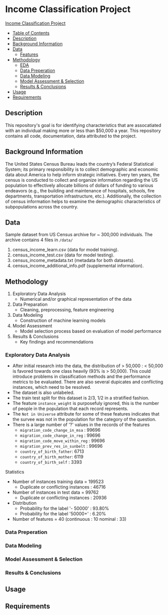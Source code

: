 # Income Classification Project

[Income Classification Project](#income-classification-project)
  - [Table of Contents](#table-of-contents)
  - [Description](#description)
  - [Background Information](#background-information)
  - [Data](#data)
    - [Features](#features)
  - [Methodology](#methodology)
    - [EDA](#eda)
    - [Data Preperation](#data-preperation)
    - [Data Modeling](#data-modeling)
    - [Model Assessment & Selection](#model-assessment--selection)
    - [Results & Conclusions](#results--conclusions)
  - [Usage](#usage)
  - [Requirements](#requirements)

## Description
This repository's goal is for identifying characteristics that are assocatiated with an individual making more or less than $50,000 a year. This repository contains all code, documentation, data attributed to the project. 

## Background Information
The United States Census Bureau leads the country’s Federal Statistical System; its primary
responsibility is to collect demographic and economic data about America to help inform
strategic initiatives. Every ten years, the census is conducted to collect and organize information
regarding the US population to effectively allocate billions of dollars of funding to various
endeavors (e.g., the building and maintenance of hospitals, schools, fire departments,
transportation infrastructure, etc.). Additionally, the collection of census information helps to
examine the demographic characteristics of subpopulations across the country.

## Data
Sample dataset from US Census archive for ~ 300,000 individuals. The archive contains 4 files in ``/data/``
1. census_income_learn.csv (data for model training).
2. census_income_test.csv (data for model testing).
3. census_income_metadata.txt (metadata for both datasets).
4. census_income_additional_info.pdf (supplemental information).

## Methodology
1. Exploratory Data Analysis
    - Numerical and/or graphical representation of the data
2. Data Preparation
    - Cleaning, preprocessing, feature engineering
3. Data Modeling
    - Construction of machine learning models
4. Model Assessment
    - Model selection process based on evaluation of model performance
5. Results & Conclusions
    - Key findings and recommendations

### Exploratory Data Analysis
- After initial research into the data, the distribution of > 50,000 : < 50,000 is favored towards one class heavily (93% is > 50,000). This could introduce problems in classification methods and the performance metrics to be evaluated. There are also several dupicates and conflicting instances, which need to be resolved.
- The dataset is also unlabeled. 
- The train test split for this dataset is 2/3, 1/2 in a stratified fashion. 
- The feature ``instance_weight`` is purposefuly ignored, this is the number of people in the population that each record represents. 
- The ``Not in Universe`` attribute for some of these features indicates that the survee was not in the population for the category of the question.
- There is a large number of '?' values in the records of the features
  - `migration_code_change_in_msa` : 99696
  - `migration_code_change_in_reg` : 99696
  - `migration_code_move_within_reg` : 99696
  - `migration_prev_res_in_sunbelt` : 99696
  - `country_of_birth_father`: 6713 
  - `country_of_birth_mother`: 6119
  - `country_of_birth_self` : 3393
  
Statistics
-  Number of instances training data = 199523
   -  Duplicate or conflicting instances : 46716
-  Number of instances in test data = 99762
   -  Duplicate or conflicting instances : 20936
-  Distribution
   -  Probability for the label '- 50000' : 93.80%
   -  Probability for the label '50000+' : 6.20%
- Number of features = 40 (continuous : 10 nominal : 33)

### Data Preperation

### Data Modeling

### Model Assessment & Selection

### Results & Conclusions

## Usage

## Requirements

